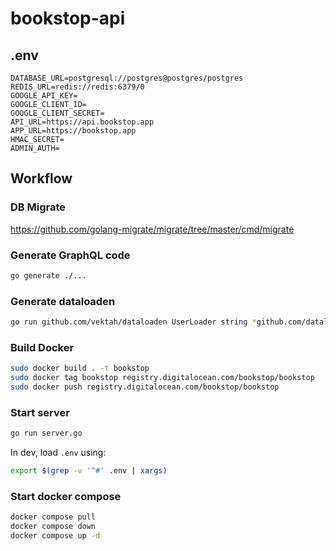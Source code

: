# bookstop-api

## .env

```env
DATABASE_URL=postgresql://postgres@postgres/postgres
REDIS_URL=redis://redis:6379/0
GOOGLE_API_KEY=
GOOGLE_CLIENT_ID=
GOOGLE_CLIENT_SECRET=
API_URL=https://api.bookstop.app
APP_URL=https://bookstop.app
HMAC_SECRET=
ADMIN_AUTH=
```

## Workflow

### DB Migrate

https://github.com/golang-migrate/migrate/tree/master/cmd/migrate

### Generate GraphQL code

```bash
go generate ./...
```

### Generate dataloaden

```bash
go run github.com/vektah/dataloaden UserLoader string *github.com/dataloaden/example.User
```

### Build Docker

```bash
sudo docker build . -t bookstop
sudo docker tag bookstop registry.digitalocean.com/bookstop/bookstop
sudo docker push registry.digitalocean.com/bookstop/bookstop
```

### Start server

```bash
go run server.go
```

In dev, load `.env` using:

```bash
export $(grep -v '^#' .env | xargs)
```

### Start docker compose

```bash
docker compose pull
docker compose down
docker compose up -d
```
